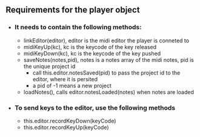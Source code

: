 ## Requirements for the player object
- ### It needs to contain the following methods:
    - linkEditor(editor), editor is the midi editor the player is conneted to
    - midiKeyUp(kc), kc is the keycode of the key released
    - midiKeyDown(kc), kc is the keycode of the key pushed
    - saveNotes(notes,pid), notes is a notes array of the midi notes, pid is the unique project id
        - call this.editor.notesSaved(pid) to pass the project id to the editor, where it is persited
        - a pid of -1 means a new project
    - loadNotes(), calls editor.notesLoaded(notes) when notes are loaded
- ### To send keys to the editor, use the following methods
    -  this.editor.recordKeyDown(keyCode)
    -  this.editor.recordKeyUp(keyCode)